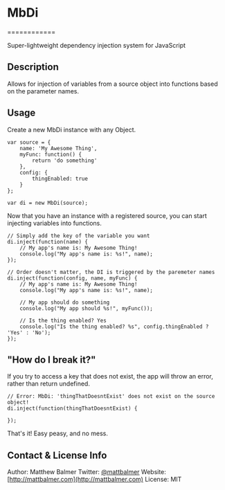 # MbDi
============

Super-lightweight dependency injection system for JavaScript

## Description

Allows for injection of variables from a source object into functions based on the parameter names.

## Usage

Create a new MbDi instance with any Object.

    var source = {
        name: 'My Awesome Thing',
        myFunc: function() {
            return 'do something'
        },
        config: {
            thingEnabled: true
        }
    };

    var di = new MbDi(source);

Now that you have an instance with a registered source, you can start injecting variables into functions.

    // Simply add the key of the variable you want
    di.inject(function(name) {
        // My app's name is: My Awesome Thing!
        console.log("My app's name is: %s!", name);
    });

    // Order doesn't matter, the DI is triggered by the paremeter names
    di.inject(function(config, name, myFunc) {
        // My app's name is: My Awesome Thing!
        console.log("My app's name is: %s!", name);

        // My app should do something
        console.log("My app should %s!", myFunc());

        // Is the thing enabled? Yes
        console.log("Is the thing enabled? %s", config.thingEnabled ? 'Yes' : 'No');
    });

## "How do I break it?"

If you try to access a key that does not exist, the app will throw an error, rather than return undefined.

    // Error: MbDi: 'thingThatDoesntExist' does not exist on the source object!
    di.inject(function(thingThatDoesntExist) {

    });

That's it! Easy peasy, and no mess.

## Contact & License Info

Author: Matthew Balmer
Twitter: [@mattbalmer](http://twitter.com/mattbalmer)
Website: [http://mattbalmer.com](http://mattbalmer.com)
License: MIT
